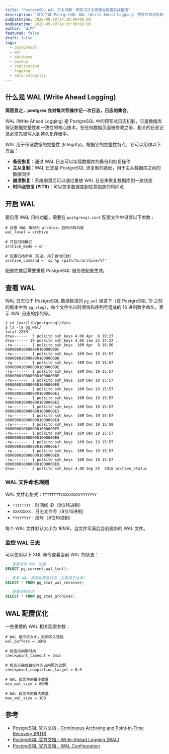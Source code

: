 ```yaml
---
title: "PostgreSQL WAL 日志详解：预写式日志原理与配置实战指南"
description: "深入了解 PostgreSQL WAL (Write Ahead Logging) 预写式日志机制，包含配置方法、文件结构、备份恢复和主从复制应用"
pubDatetime: 2020-09-10T14:20:00+08:00
modDatetime: 2020-09-10T14:20:00+08:00
author: "山月"
featured: false
draft: false
tags:
  - postgresql
  - wal
  - database
  - backup
  - replication
  - logging
  - data-integrity
---
```


## 什么是 WAL (Write Ahead Logging)

**简而言之，postgres 会对每次写操作记一次日志，日志的集合。**

WAL (Write Ahead Logging) 是 PostgreSQL 中的预写式日志机制，它是数据库保证数据完整性和一致性的核心技术。在任何数据页面被修改之前，相关的日志记录必须先被写入到持久化存储中。

WAL 用于保证数据的完整性 (Integrity)，根据它的完整性特点，它可以用作以下方面：

- **备份恢复**：通过 WAL 日志可以实现数据库的备份和恢复操作
- **主从复制**：WAL 日志是 PostgreSQL 流复制的基础，用于主从数据库之间的数据同步
- **崩溃恢复**：系统崩溃后可以通过重放 WAL 日志来恢复数据库到一致状态
- **时间点恢复 (PITR)**：可以恢复数据库到任意指定的时间点

## 开启 WAL

要启用 WAL 归档功能，需要在 `postgresql.conf` 配置文件中设置以下参数：

```shell
# 设置 WAL 级别为 archive，启用归档功能
wal_level = archive

# 开启归档模式
archive_mode = on

# 设置归档命令（可选，用于自动归档）
archive_command = 'cp %p /path/to/archive/%f'
```

配置完成后需要重启 PostgreSQL 服务使配置生效。

## 查看 WAL

WAL 日志位于 PostgreSQL 数据目录的 `pg_wal` 目录下（在 PostgreSQL 10 之前的版本中为 `pg_xlog`），每个文件名以时间线和序列号组成的 16 进制数字命名，表示 WAL 日志的序列号。

```shell
$ cd /var/lib/postgresql/data
$ ls -la pg_wal/
total 225M
drwx------  3 polkitd ssh_keys 4.0K Apr  6 19:27 .
drwx------ 19 polkitd ssh_keys 4.0K Jan 22 14:22 ..
-rw-------  1 polkitd ssh_keys  16M Apr  9 16:56 0000000100000001000000DC
-rw-------  1 polkitd ssh_keys  16M Dec 19 15:57 0000000100000001000000DD
-rw-------  1 polkitd ssh_keys  16M Dec 19 15:57 0000000100000001000000DE
-rw-------  1 polkitd ssh_keys  16M Dec 19 15:57 0000000100000001000000DF
-rw-------  1 polkitd ssh_keys  16M Dec 19 15:57 0000000100000001000000E0
-rw-------  1 polkitd ssh_keys  16M Dec 19 15:57 0000000100000001000000E1
-rw-------  1 polkitd ssh_keys  16M Dec 19 15:57 0000000100000001000000E2
-rw-------  1 polkitd ssh_keys  16M Dec 19 15:57 0000000100000001000000E3
-rw-------  1 polkitd ssh_keys  16M Dec 19 15:57 0000000100000001000000E4
-rw-------  1 polkitd ssh_keys  16M Dec 19 15:59 0000000100000001000000E5
-rw-------  1 polkitd ssh_keys  16M Dec 19 15:57 0000000100000001000000E6
-rw-------  1 polkitd ssh_keys  16M Dec 19 15:57 0000000100000001000000E7
-rw-------  1 polkitd ssh_keys  16M Dec 19 15:57 0000000100000001000000E8
-rw-------  1 polkitd ssh_keys  16M Dec 19 15:57 0000000100000001000000E9
drwx------  2 polkitd ssh_keys 4.0K Sep 25  2018 archive_status
```

### WAL 文件命名规则

WAL 文件名格式：`TTTTTTTTXXXXXXXXYYYYYYYY`

- `TTTTTTTT`：时间线 ID（8位16进制）
- `XXXXXXXX`：日志文件号（8位16进制）
- `YYYYYYYY`：段号（8位16进制）

每个 WAL 文件默认大小为 16MB，当文件写满后会创建新的 WAL 文件。

### 监控 WAL 日志

可以使用以下 SQL 命令查看当前 WAL 的状态：

```sql
-- 查看当前 WAL 位置
SELECT pg_current_wal_lsn();

-- 查看 WAL 接收和重放状态（主要用于从库）
SELECT * FROM pg_stat_wal_receiver;

-- 查看归档状态
SELECT * FROM pg_stat_archiver;
```

## WAL 配置优化

一些重要的 WAL 相关配置参数：

```shell
# WAL 缓冲区大小，影响写入性能
wal_buffers = 16MB

# 检查点间隔时间
checkpoint_timeout = 5min

# 检查点完成目标时间占间隔的比例
checkpoint_completion_target = 0.9

# WAL 段文件的最小数量
min_wal_size = 80MB

# WAL 段文件的最大数量
max_wal_size = 1GB
```

## 参考

- [PostgreSQL 官方文档 - Continuous Archiving and Point-in-Time Recovery (PITR)](https://www.postgresql.org/docs/current/continuous-archiving.html)
- [PostgreSQL 官方文档 - Write-Ahead Logging (WAL)](https://www.postgresql.org/docs/current/wal.html)
- [PostgreSQL 官方文档 - WAL Configuration](https://www.postgresql.org/docs/current/wal-configuration.html)
